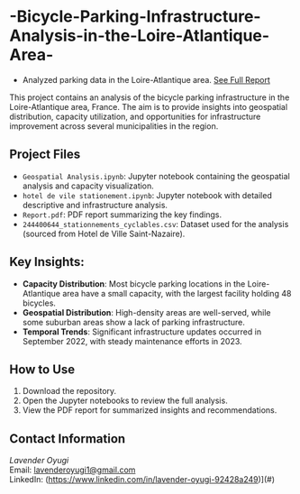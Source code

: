 # -Bicycle-Parking-Infrastructure-Analysis-in-the-Loire-Atlantique-Area-

- Analyzed parking data in the Loire-Atlantique area. [See Full Report](https://github.com/lavenderoyugi/-Bicycle-Parking-Infrastructure-Analysis-in-the-Loire-Atlantique-Area-/blob/main/report.pdf)


This project contains an analysis of the bicycle parking infrastructure in the Loire-Atlantique area, France. The aim is to provide insights into geospatial distribution, capacity utilization, and opportunities for infrastructure improvement across several municipalities in the region.

## Project Files
- `Geospatial Analysis.ipynb`: Jupyter notebook containing the geospatial analysis and capacity visualization.
- `hotel de vile stationement.ipynb`: Jupyter notebook with detailed descriptive and infrastructure analysis.
- `Report.pdf`: PDF report summarizing the key findings.
- `244400644_stationnements_cyclables.csv`: Dataset used for the analysis (sourced from Hotel de Ville Saint-Nazaire).

## Key Insights:
- **Capacity Distribution**: Most bicycle parking locations in the Loire-Atlantique area have a small capacity, with the largest facility holding 48 bicycles.
- **Geospatial Distribution**: High-density areas are well-served, while some suburban areas show a lack of parking infrastructure.
- **Temporal Trends**: Significant infrastructure updates occurred in September 2022, with steady maintenance efforts in 2023.

## How to Use
1. Download the repository.
2. Open the Jupyter notebooks to review the full analysis.
3. View the PDF report for summarized insights and recommendations.

## Contact Information
*Lavender Oyugi*  
Email: lavenderoyugi1@gmail.com  
LinkedIn: (https://www.linkedin.com/in/lavender-oyugi-92428a249)](#)
